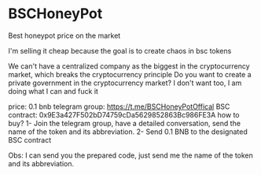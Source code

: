 # BSCHoneyPot
Best honeypot price on the market

I'm selling it cheap because the goal is to create chaos in bsc tokens

We can't have a centralized company as the biggest in the cryptocurrency market, which breaks the cryptocurrency principle
Do you want to create a private government in the cryptocurrency market? I don't want too, I am doing what I can and fuck it 

price: 0.1 bnb
telegram group: https://t.me/BSCHoneyPotOffical
BSC contract: 0x9E3a427F502bD74759cDa5629852863Bc986FE3A
how to buy?
1- Join the telegram group, have a detailed conversation, send the name of the token and its abbreviation.
2- Send 0.1 BNB to the designated BSC contract

Obs: I can send you the prepared code, just send me the name of the token and its abbreviation.
